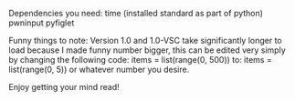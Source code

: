 Dependencies you need:
time (installed standard as part of python)
pwninput 
pyfiglet

Funny things to note: Version 1.0 and 1.0-VSC take significantly longer to load because I made funny number bigger, this can be edited very simply by changing
the following code: 
items = list(range(0, 500))
to:
items = list(range(0, 5))
or whatever number you desire.

Enjoy getting your mind read!
